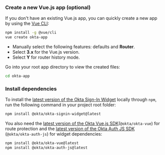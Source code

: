 ### Create a new Vue.js app (optional)

If you don't have an existing Vue.js app, you can quickly create a new app by using the [Vue CLI](https://cli.vuejs.org/guide/installation.html):

```bash
npm install -g @vue/cli
vue create okta-app
```

* Manually select the following features: defaults and **Router**.
* Select **3.x** for the Vue.js version.
* Select **Y** for router history mode.

Go into your root app directory to view the created files:

```bash
cd okta-app
```

### Install dependencies

To install the [latest version of the Okta Sign-In Widget](https://github.com/okta/okta-signin-widget/releases) locally through `npm`, run the following command in your project root folder:

```bash
npm install @okta/okta-signin-widget@latest
```

You also need the [latest version of the Okta Vue.js SDK](https://github.com/okta/okta-vue/releases)(`@okta/okta-vue`) for route protection and the [latest version of the Okta Auth JS SDK](https://github.com/okta/okta-auth-js/releases) (`@okta/okta-auth-js`) for widget dependencies:

```bash
npm install @okta/okta-vue@latest
npm install @okta/okta-auth-js@latest
```